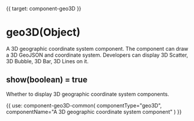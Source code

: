 
{{ target: component-geo3D }}

# geo3D(Object)

A 3D geographic coordinate system component. The component can draw a 3D GeoJSON and coordinate system. Developers can display 3D Scatter, 3D Bubble, 3D Bar, 3D Lines on it.


## show(boolean) = true

Whether to display 3D geographic coordinate system components.

{{ use: component-geo3D-common(
    componentType="geo3D",
    componentName="A 3D geographic coordinate system component"
)  }}